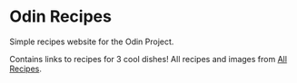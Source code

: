 # Odin Recipes
Simple recipes website for the Odin Project.

Contains links to recipes for 3 cool dishes!
All recipes and images from [All Recipes](https://www.allrecipes.com).
